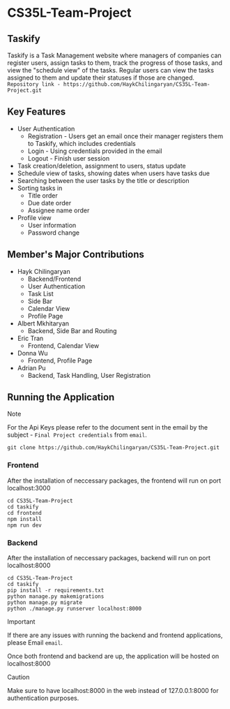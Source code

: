 # CS35L-Team-Project

## Taskify

Taskify is a Task Management website where managers of companies can register users, assign tasks to them, track the progress of those tasks, and view the "schedule view" of the tasks. Regular users can view the tasks assigned to them and update their statuses if those are changed.
```Repository link - https://github.com/HaykChilingaryan/CS35L-Team-Project.git```

## Key Features

- User Authentication
  - Registration - Users get an email once their manager registers them to Taskify, which includes credentials
  - Login - Using credentials provided in the email
  - Logout - Finish user session
- Task creation/deletion, assignment to users, status update
- Schedule view of tasks, showing dates when users have tasks due
- Searching between the user tasks by the title or description
- Sorting tasks in
  - Title order
  - Due date order
  - Assignee name order
- Profile view
  - User information
  - Password change
 
## Member's Major Contributions
- Hayk Chilingaryan
  - Backend/Frontend
  - User Authentication
  - Task List
  - Side Bar
  - Calendar View
  - Profile Page
- Albert Mkhitaryan
  - Backend, Side Bar and Routing 
- Eric Tran
  - Frontend, Calendar View
- Donna Wu
  - Frontend, Profile Page
- Adrian Pu
  - Backend, Task Handling, User Registration  

## Running the Application

> [!NOTE]
> For the Api Keys please refer to the document sent in the email by the subject - `Final Project credentials` from `email`.

```
git clone https://github.com/HaykChilingaryan/CS35L-Team-Project.git
```

### Frontend

After the installation of neccessary packages, the frontend will run on port localhost:3000

```
cd CS35L-Team-Project
cd taskify
cd frontend
npm install
npm run dev
```

### Backend

After the installation of neccessary packages, backend will run on port localhost:8000

```
cd CS35L-Team-Project
cd taskify
pip install -r requirements.txt
python manage.py makemigrations
python manage.py migrate
python ./manage.py runserver localhost:8000
```

> [!IMPORTANT]
> If there are any issues with running the backend and frontend applications, please Email `email`.

Once both frontend and backend are up, the application will be hosted on localhost:8000

> [!CAUTION]
> Make sure to have localhost:8000 in the web instead of 127.0.0.1:8000 for authentication purposes.
